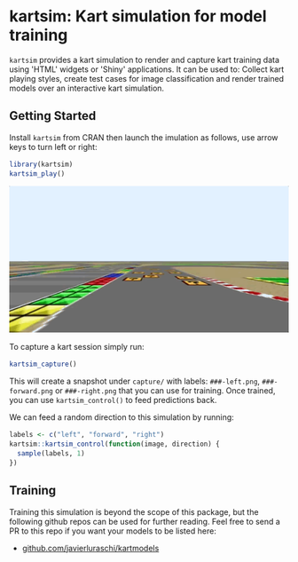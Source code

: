kartsim: Kart simulation for model training
================

`kartsim` provides a kart simulation to render and capture kart training data using 'HTML' widgets or 'Shiny' applications. It can be used to: Collect kart playing styles, create test cases for image classification and render trained models over an interactive kart simulation.

Getting Started
---------------

Install `kartsim` from CRAN then launch the imulation as follows, use arrow keys to turn left or right:

``` r
library(kartsim)
kartsim_play()
```

![](tools/README/kart-demo.gif)

To capture a kart session simply run:

``` r
kartsim_capture()
```

This will create a snapshot under `capture/` with labels: `###-left.png`, `###-forward.png` or `###-right.png` that you can use for training. Once trained, you can use `kartsim_control()` to feed predictions back.

We can feed a random direction to this simulation by running:

``` r
labels <- c("left", "forward", "right")
kartsim::kartsim_control(function(image, direction) {
  sample(labels, 1)
})
```

Training
--------

Training this simulation is beyond the scope of this package, but the following github repos can be used for further reading. Feel free to send a PR to this repo if you want your models to be listed here:

-   [github.com/javierluraschi/kartmodels](http://github.com/javierluraschi/kartmodels)
